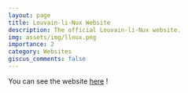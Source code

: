 ```yaml
---
layout: page
title: Louvain-li-Nux Website
description: The official Louvain-li-Nux website.
img: assets/img/llnux.png
importance: 2
category: Websites
giscus_comments: false
---
```


You can see the website [here](https://louvainlinux.org/) !

